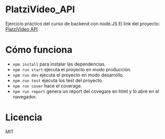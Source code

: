 # PlatziVideo_API
Ejercicio práctico del curso de backend con node.JS
El link del proyecto: [PlatziVideo API](https://platzivideos.jhonelrios.now.sh/api/movies)

# Cómo funciona
  * `npm install` para instalar las dependencias.
  * `npm run start` ejecuta el proyecto en modo producción.
  * `npm run dev` ejecuta el proyecto en modo desarrollo.
  * `npm run test` ejecuta los test del proyecto.
  * `npm run cover` hace el coverage.
  * `npm run report` genera un report del covegare en html y lo abre en el navegador.
  
# Licencia
MIT
